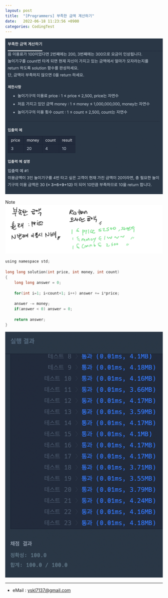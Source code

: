 ```yaml
---
layout: post
title:  "[Programmers] 부족한 금액 계산하기"
date:   2022-06-18 11:23:56 +0900
categories: CodingTest
---
```


![Scr2](/img/220618/220618_1Scr2.png)

Note <br>
![Img](/img/220618/220618_1.PNG)

~~~ c
using namespace std;

long long solution(int price, int money, int count)
{
    long long answer = 0;
    
    for(int i=1; i<count+1; i++) answer += i*price;
    
    answer -= money;
    if(answer < 0) answer = 0;

    return answer;
}
~~~

![Scr1](/img/220618/220618_1Scr1.png)

***
* eMail : <yskl7137@gmail.com>
